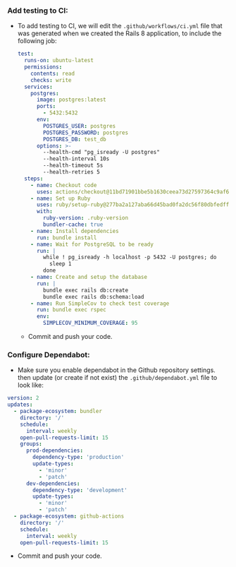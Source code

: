 

### Add testing to CI:

- To add testing to CI, we will edit the `.github/workflows/ci.yml` file that was generated when we created the Rails 8 application, to include the following job:

  ```yml
  test:
    runs-on: ubuntu-latest
    permissions:
      contents: read
      checks: write
    services:
      postgres:
        image: postgres:latest
        ports:
          - 5432:5432
        env:
          POSTGRES_USER: postgres
          POSTGRES_PASSWORD: postgres
          POSTGRES_DB: test_db
        options: >-
          --health-cmd "pg_isready -U postgres"
          --health-interval 10s
          --health-timeout 5s
          --health-retries 5
    steps:
      - name: Checkout code
        uses: actions/checkout@11bd71901bbe5b1630ceea73d27597364c9af683
      - name: Set up Ruby
        uses: ruby/setup-ruby@277ba2a127aba66d45bad0fa2dc56f80dbfedffa
        with:
          ruby-version: .ruby-version
          bundler-cache: true
      - name: Install dependencies
        run: bundle install
      - name: Wait for PostgreSQL to be ready
        run: |
          while ! pg_isready -h localhost -p 5432 -U postgres; do
            sleep 1
          done
      - name: Create and setup the database
        run: |
          bundle exec rails db:create
          bundle exec rails db:schema:load
      - name: Run SimpleCov to check test coverage
        run: bundle exec rspec
        env:
          SIMPLECOV_MINIMUM_COVERAGE: 95
  ```

  - Commit and push your code.

### Configure Dependabot:
  - Make sure you enable dependabot in the Github repository settings. then update (or create if not exist) the `.github/dependabot.yml` file to look like:
  ```yml
  version: 2
  updates:
    - package-ecosystem: bundler
      directory: '/'
      schedule:
        interval: weekly
      open-pull-requests-limit: 15
      groups:
        prod-dependencies:
          dependency-type: 'production'
          update-types:
            - 'minor'
            - 'patch'
        dev-dependencies:
          dependency-type: 'development'
          update-types:
            - 'minor'
            - 'patch'
    - package-ecosystem: github-actions
      directory: '/'
      schedule:
        interval: weekly
      open-pull-requests-limit: 15
  ```
  - Commit and push your code.
